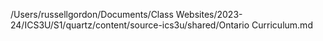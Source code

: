 /Users/russellgordon/Documents/Class Websites/2023-24/ICS3U/S1/quartz/content/source-ics3u/shared/Ontario Curriculum.md